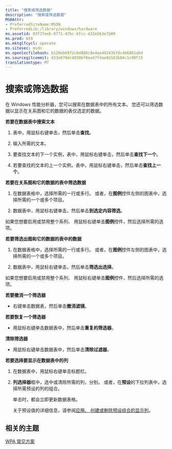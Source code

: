 ```yaml
---
title: "搜索或筛选数据"
description: "搜索或筛选数据"
MSHAttr:
- PreferredSiteName:MSDN
- PreferredLib:/library/windows/hardware
ms.assetid: 03f37eeb-0771-47bc-bfcc-d32e563e7b80
ms.prod: W10
ms.mktglfcycl: operate
ms.sitesec: msdn
ms.openlocfilehash: b120eb69f2cbd886c8e4ee49243b7dc4b6801abd
ms.sourcegitcommit: d33e870dc4850bf0ea47fdae0d163b04c1c90f15
translationtype: MT
---
```

# <a name="search-or-filter-data"></a>搜索或筛选数据


在 Windows 性能分析器，您可以搜索在数据表中的所有文本。 您还可以筛选数据以显示在关系图和它的数据的表仅选定的数据。

**若要在数据表中搜索文本**

1.  表中，用鼠标右键单击，然后单击**查找**。

2.  输入所需的文本。

3.  要查找文本的下一个实例，表中，用鼠标右键单击，然后单击**查找下一个**。

4.  若要查找的文本的上一个实例，表中，用鼠标右键单击，然后单击**查找上一个**。

**若要在关系图和它的数据的表中筛选数据**

1.  在数据表格中，选择所需的一行或多行。 或者，在**图例**控件左侧的图表中，选择所需的一个或多个项目。

2.  数据表中，用鼠标右键单击，然后单击**到选定内容筛选**。

如果您想要启用或禁用整个系列、 用鼠标右键单击**图例**控件，然后选择所需的选项。

**若要筛选出图和它的数据的表中的数据**

1.  在数据表格中，选择所需的一行或多行。 或者，在**图例**控件左侧的图表中，选择所需的一个或多个项目。

2.  数据表中，用鼠标右键单击，然后单击**筛选出选择**。

如果您想要启用或禁用整个系列、 用鼠标右键单击**图例**控件，然后选择所需的选项。

**若要撤消一个筛选器**

-   右键单击数据表，然后单击**撤消滤镜**。

**若要恢复一个筛选器**

-   用鼠标右键单击数据表中，然后单击**重复的筛选器**。

**清除筛选器**

-   用鼠标右键单击数据表中，然后单击**清除过滤器**。

**若要选择要显示在数据表中的列**

1.  在数据表中，用鼠标右键单击标题栏。

2.  **列选择器**框中，选中或清除所需的列，分别。 或者，在**预设**的下拉列表中，选择所需预设的列的组合。

    单击时，都会立即更新数据表格。

    关于预设值的详细信息，请参阅[应用、 创建或删除预设组合的显示列](apply-create-or-delete-a-preset-combination-of-columns-to-display.md)。

## <a name="related-topics"></a>相关的主题


[WPA 常见方案](windows-performance-analyzer-common-scenarios.md)

 

 







